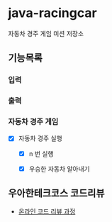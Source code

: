 # java-racingcar
자동차 경주 게임 미션 저장소

## 기능목록

### 입력

### 출력

### 자동차 경주 게임
- [x] 자동차 경주 실행
    - [x] n 번 실행
    - [x] 우승한 자동차 알아내기


## 우아한테크코스 코드리뷰
* [온라인 코드 리뷰 과정](https://github.com/woowacourse/woowacourse-docs/blob/master/maincourse/README.md)